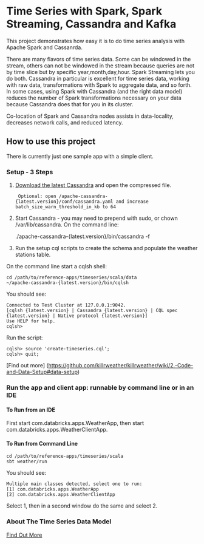 # Time Series with Spark, Spark Streaming, Cassandra and Kafka

This project demonstrates how easy it is to do time series analysis with Apache Spark and Cassanrda.

There are many flavors of time series data. Some can be windowed in the stream, others can not be windowed in the stream
because queries are not by time slice but by specific year,month,day,hour. Spark Streaming lets you do both.
Cassandra in particular is excellent for time series data, working with raw data, transformations with Spark to aggregate data,
and so forth. In some cases, using Spark with Cassandra (and the right data model) reduces the number of Spark
transformations necessary on your data because Cassandra does that for you in its cluster.

Co-location of Spark and Cassandra nodes assists in data-locality, decreases network calls, and reduced latency.

## How to use this project

There is currently just one sample app with a simple client.

### Setup - 3 Steps
1. [Download the latest Cassandra](http://cassandra.apache.org/download/) and open the compressed file.

        Optional: open /apache-cassandra-{latest.version}/conf/cassandra.yaml and increase batch_size_warn_threshold_in_kb to 64

2. Start Cassandra - you may need to prepend with sudo, or chown /var/lib/cassandra. On the command line:


    ./apache-cassandra-{latest.version}/bin/cassandra -f

3. Run the setup cql scripts to create the schema and populate the weather stations table.

On the command line start a cqlsh shell:

    cd /path/to/reference-apps/timeseries/scala/data
    ~/apache-cassandra-{latest.version}/bin/cqlsh

You should see:

    Connected to Test Cluster at 127.0.0.1:9042.
    [cqlsh {latest.version} | Cassandra {latest.version} | CQL spec {latest.version} | Native protocol {latest.version}]
    Use HELP for help.
    cqlsh>

Run the script:

    cqlsh> source 'create-timeseries.cql';
    cqlsh> quit;

[Find out more] (https://github.com/killrweather/killrweather/wiki/2.-Code-and-Data-Setup#data-setup)

### Run the app and client app: runnable by command line or in an IDE
#### To Run from an IDE
First start com.databricks.apps.WeatherApp, then start com.databricks.apps.WeatherClientApp.

#### To Run from Command Line

    cd /path/to/reference-apps/timeseries/scala
    sbt weather/run

You should see:

    Multiple main classes detected, select one to run:
    [1] com.databricks.apps.WeatherApp
    [2] com.databricks.apps.WeatherClientApp

Select 1, then in a second window do the same and select 2.

### About The Time Series Data Model
[Find Out More](https://github.com/killrweather/killrweather/wiki/4.-Time-Series-Data-Model)